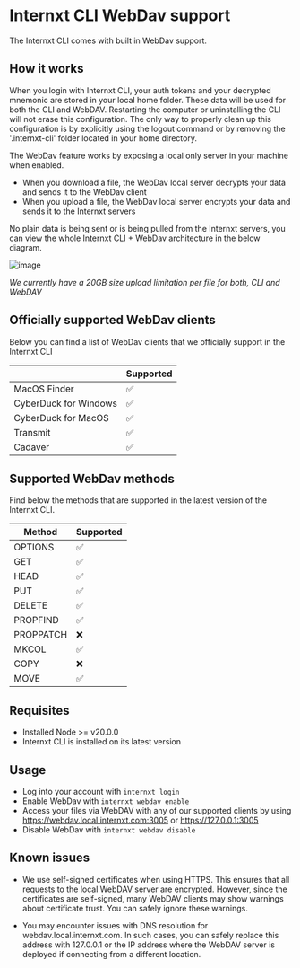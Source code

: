 # Internxt CLI WebDav support

The Internxt CLI comes with built in WebDav support.

## How it works

When you login with Internxt CLI, your auth tokens and your decrypted mnemonic are stored in your local home folder. These data will be used for both the CLI and WebDAV. Restarting the computer or uninstalling the CLI will not erase this configuration. The only way to properly clean up this configuration is by explicitly using the logout command or by removing the '.internxt-cli' folder located in your home directory.

The WebDav feature works by exposing a local only server in your machine when enabled.

- When you download a file, the WebDav local server decrypts your data and sends it to the WebDav client
- When you upload a file, the WebDav local server encrypts your data and sends it to the Internxt servers

No plain data is being sent or is being pulled from the Internxt servers, you can view the whole Internxt CLI + WebDav architecture in the below diagram.

![image](https://raw.githubusercontent.com/internxt/cli/main/public/webdav-how-it-works.png)

_We currently have a 20GB size upload limitation per file for both, CLI and WebDAV_

## Officially supported WebDav clients

Below you can find a list of WebDav clients that we officially support in the Internxt CLI

|                       | Supported |
| --------------------- | --------- |
| MacOS Finder          | ✅        |
| CyberDuck for Windows | ✅        |
| CyberDuck for MacOS   | ✅        |
| Transmit              | ✅        |
| Cadaver               | ✅        |

## Supported WebDav methods

Find below the methods that are supported in the latest version of the Internxt CLI.

| Method    | Supported |
| --------- | --------- |
| OPTIONS   | ✅        |
| GET       | ✅        |
| HEAD      | ✅        |
| PUT       | ✅        |
| DELETE    | ✅        |
| PROPFIND  | ✅        |
| PROPPATCH | ❌        |
| MKCOL     | ✅        |
| COPY      | ❌        |
| MOVE      | ✅        |

## Requisites

- Installed Node >= v20.0.0
- Internxt CLI is installed on its latest version

## Usage

- Log into your account with `internxt login`
- Enable WebDav with `internxt webdav enable`
- Access your files via WebDAV with any of our supported clients by using https://webdav.local.internxt.com:3005 or https://127.0.0.1:3005
- Disable WebDav with `internxt webdav disable`

## Known issues

- We use self-signed certificates when using HTTPS. This ensures that all requests to the local WebDAV server are encrypted. However, since the certificates are self-signed, many WebDAV clients may show warnings about certificate trust. You can safely ignore these warnings.

- You may encounter issues with DNS resolution for webdav.local.internxt.com. In such cases, you can safely replace this address with 127.0.0.1 or the IP address where the WebDAV server is deployed if connecting from a different location.
